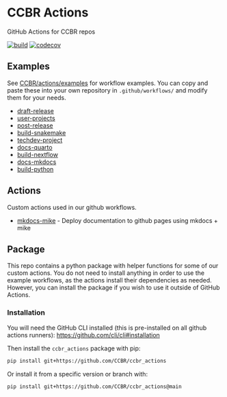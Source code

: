 <!-- README.md is generated from README.qmd. Please edit that file -->

# CCBR Actions

GitHub Actions for CCBR repos

[![build](https://github.com/CCBR/actions/actions/workflows/build-python.yml/badge.svg)](https://github.com/CCBR/actions/actions/workflows/build-python.yml)
[![codecov](https://codecov.io/gh/CCBR/actions/graph/badge.svg?token=yCtBbX4tap)](https://codecov.io/gh/CCBR/actions)

## Examples

See [CCBR/actions/examples](examples) for workflow examples. You can
copy and paste these into your own repository in `.github/workflows/`
and modify them for your needs.

- [draft-release](examples/draft-release.yml)
- [user-projects](examples/user-projects.yml)
- [post-release](examples/post-release.yml)
- [build-snakemake](examples/build-snakemake.yml)
- [techdev-project](examples/techdev-project.yml)
- [docs-quarto](examples/docs-quarto.yml)
- [build-nextflow](examples/build-nextflow.yml)
- [docs-mkdocs](examples/docs-mkdocs.yml)
- [build-python](examples/build-python.yml)

## Actions

Custom actions used in our github workflows.

- [mkdocs-mike](mkdocs-mike) - Deploy documentation to github pages
  using mkdocs + mike

## Package

This repo contains a python package with helper functions for some of
our custom actions. You do not need to install anything in order to use
the example workflows, as the actions install their dependencies as
needed. However, you can install the package if you wish to use it
outside of GitHub Actions.

### Installation

You will need the GitHub CLI installed (this is pre-installed on all
github actions runners): https://github.com/cli/cli#installation

Then install the `ccbr_actions` package with pip:

```bash
pip install git+https://github.com/CCBR/ccbr_actions
```

Or install it from a specific version or branch with:

```bash
pip install git+https://github.com/CCBR/ccbr_actions@main
```
